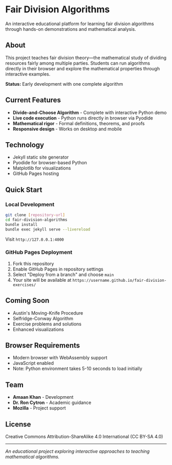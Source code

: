 # Fair Division Algorithms

An interactive educational platform for learning fair division algorithms through hands-on demonstrations and mathematical analysis.

## About

This project teaches fair division theory—the mathematical study of dividing resources fairly among multiple parties. Students can run algorithms directly in their browser and explore the mathematical properties through interactive examples.

**Status:** Early development with one complete algorithm

## Current Features

- **Divide-and-Choose Algorithm** - Complete with interactive Python demo
- **Live code execution** - Python runs directly in browser via Pyodide
- **Mathematical rigor** - Formal definitions, theorems, and proofs
- **Responsive design** - Works on desktop and mobile

## Technology

- Jekyll static site generator
- Pyodide for browser-based Python
- Matplotlib for visualizations
- GitHub Pages hosting

## Quick Start

### Local Development
```bash
git clone [repository-url]
cd fair-division-algorithms
bundle install
bundle exec jekyll serve --livereload
```
Visit `http://127.0.0.1:4000`

### GitHub Pages Deployment
1. Fork this repository
2. Enable GitHub Pages in repository settings
3. Select "Deploy from a branch" and choose `main`
4. Your site will be available at `https://username.github.io/fair-division-exercises/`

## Coming Soon

- Austin's Moving-Knife Procedure
- Selfridge-Conway Algorithm
- Exercise problems and solutions
- Enhanced visualizations

## Browser Requirements

- Modern browser with WebAssembly support
- JavaScript enabled
- Note: Python environment takes 5-10 seconds to load initially

## Team

- **Amaan Khan** - Development
- **Dr. Ron Cytron** - Academic guidance
- **Mozilla** - Project support

## License

Creative Commons Attribution-ShareAlike 4.0 International (CC BY-SA 4.0)

---

*An educational project exploring interactive approaches to teaching mathematical algorithms.*
